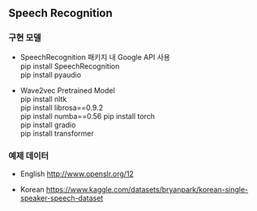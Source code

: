 ## Speech Recognition

### 구현 모델
- SpeechRecognition 패키지 내 Google API 사용  
pip install SpeechRecognition  
pip install pyaudio  

- Wave2vec Pretrained Model  
pip install nltk  
pip install librosa==0.9.2  
pip install numba==0.56
pip install torch  
pip install gradio  
pip install transformer  


### 예제 데이터
- English
http://www.openslr.org/12

- Korean
https://www.kaggle.com/datasets/bryanpark/korean-single-speaker-speech-dataset

